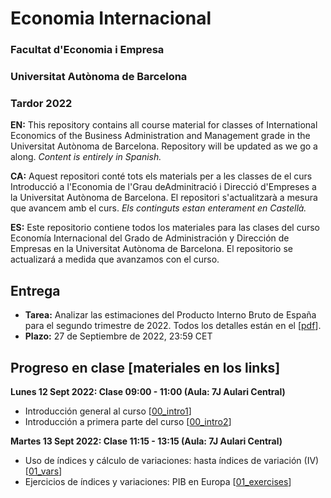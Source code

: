 # Economia Internacional

### Facultat d'Economia i Empresa
### Universitat Autònoma de Barcelona
### Tardor 2022
**EN:** This repository contains all course material for classes of International Economics of the Business Administration and Management grade in the Universitat Autònoma de Barcelona. Repository will be updated as we go a along. *Content is entirely in Spanish.* 

**CA:** Aquest repositori conté tots els materials per a les classes de el curs Introducció a l'Economia de l'Grau deAdminitració i Direcció d'Empreses a la Universitat Autònoma de Barcelona. El repositori s'actualitzarà a mesura que avancem amb el curs. *Els continguts estan enterament en Castellà.*

**ES:** Este repositorio contiene todos los materiales para las clases del curso Economía Internacional del Grado de Administración y Dirección de Empresas en la Universitat Autònoma de Barcelona. El repositorio se actualizará a medida que avanzamos con el curso.


## Entrega

- **Tarea:** Analizar las estimaciones del Producto Interno Bruto de España para el segundo trimestre de 2022. Todos los detalles están en el [[pdf](https://github.com/martinbrun/UAB-international/raw/main/homework.pdf)].
- **Plazo:** 27 de Septiembre de 2022, 23:59 CET

## Progreso en clase [materiales en los links]

**Lunes 12 Sept 2022: Clase 09:00 - 11:00 (Aula: 7J Aulari Central)**

- Introducción general al curso [[00_intro1](https://github.com/martinbrun/UAB-international/raw/main/00_intro1.pdf)]
- Introducción a primera parte del curso [[00_intro2](https://github.com/martinbrun/UAB-international/raw/main/00_intro2.pdf)]

**Martes 13 Sept 2022: Clase 11:15 - 13:15 (Aula: 7J Aulari Central)**

- Uso de índices y cálculo de variaciones: hasta índices de variación (IV) [[01_vars](https://github.com/martinbrun/UAB-international/raw/main/01_vars.pdf)]
- Ejercicios de índices y variaciones: PIB en Europa [[01_exercises](https://github.com/martinbrun/UAB-international/raw/main/01_exercises.pdf)]
